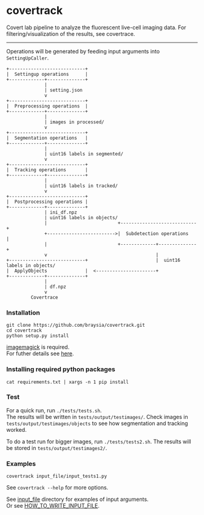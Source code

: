 # covertrack

Covert lab pipeline to analyze the fluorescent live-cell imaging data.   For filtering/visualization of the results, see covertrace.  

---
Operations will be generated by feeding input arguments into `SettingUpCaller`.

```
+----------------------------+  
|  Settingup operations      |  
+-------------+--------------+  
              |
              | setting.json
              v
+----------------------------+  
|  Preprocessing operations  |  
+-------------+--------------+  
              |
              | images in processed/
              v
+----------------------------+  
|  Segmentation operations   |  
+-------------+--------------+  
              |
              | uint16 labels in segmented/
              v
+----------------------------+  
|  Tracking operations       |  
+-------------+--------------+  
              |
              | uint16 labels in tracked/
              v
+----------------------------+  
|  Postprocessing operations |  
+-------------+--------------+  
              | ini_df.npz
              | uint16 labels in objects/
              |                          +----------------------------+  
              +------------------------->|  Subdetection operations   |  
              |                          +-------------+--------------+  
              v                                        |
+----------------------------+                         |  uint16 labels in objects/
|  ApplyObjects              |  <----------------------+
+-------------+--------------+  
              | 
              | df.npz
              v
         Covertrace

```



### Installation
```
git clone https://github.com/braysia/covertrack.git
cd covertrack
python setup.py install
```
[imagemagick](http://www.imagemagick.org/script/index.php) is required.  
For futher details see [here](https://gist.github.com/braysia/ee6f6a946274b228e3a8c7df352c8055).

### Installing required python packages
```
cat requirements.txt | xargs -n 1 pip install
```

### Test
For a quick run, run `./tests/tests.sh`.  
The results will be written in `tests/output/testimages/`. Check images in `tests/output/testimages/objects` to see how segmentation and tracking worked.  

To do a test run for bigger images, run `./tests/tests2.sh`. The results will be stored in `tests/output/testimages2/`.  


### Examples
```
covertrack input_file/input_tests1.py
```
See `covertrack --help` for more options.  
  
See [input_file](input_file/) directory for examples of input arguments.  
Or see [HOW_TO_WRITE_INPUT_FILE](doc/HOW_TO_WRITE_INPUT_FILE.md).
